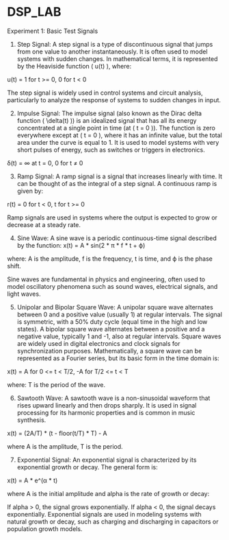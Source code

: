 # DSP_LAB
Experiment 1: Basic Test Signals
1. Step Signal:
A step signal is a type of discontinuous signal that jumps from one value to another instantaneously. It is often used to model systems with sudden changes. In mathematical terms, it is represented by the Heaviside function ( u(t) ), where:

u(t) = 1 for t >= 0, 0 for t < 0

The step signal is widely used in control systems and circuit analysis, particularly to analyze the response of systems to sudden changes in input.

2. Impulse Signal:
The impulse signal (also known as the Dirac delta function ( \delta(t) )) is an idealized signal that has all its energy concentrated at a single point in time (at ( t = 0 )). The function is zero everywhere except at ( t = 0 ), where it has an infinite value, but the total area under the curve is equal to 1. It is used to model systems with very short pulses of energy, such as switches or triggers in electronics.

δ(t) = ∞ at t = 0, 0 for t ≠ 0

3. Ramp Signal:
A ramp signal is a signal that increases linearly with time. It can be thought of as the integral of a step signal. A continuous ramp is given by:

r(t) = 0 for t < 0, t for t >= 0

Ramp signals are used in systems where the output is expected to grow or decrease at a steady rate.

4. Sine Wave:
A sine wave is a periodic continuous-time signal described by the function: x(t) = A * sin(2 * π * f * t + ϕ)

where: A is the amplitude, f is the frequency, t is time, and ϕ is the phase shift.

Sine waves are fundamental in physics and engineering, often used to model oscillatory phenomena such as sound waves, electrical signals, and light waves.

5. Unipolar and Bipolar Square Wave:
A unipolar square wave alternates between 0 and a positive value (usually 1) at regular intervals. The signal is symmetric, with a 50% duty cycle (equal time in the high and low states).
A bipolar square wave alternates between a positive and a negative value, typically 1 and -1, also at regular intervals.
Square waves are widely used in digital electronics and clock signals for synchronization purposes. Mathematically, a square wave can be represented as a Fourier series, but its basic form in the time domain is:

x(t) = A for 0 <= t < T/2, -A for T/2 <= t < T

where: T is the period of the wave.

6. Sawtooth Wave:
A sawtooth wave is a non-sinusoidal waveform that rises upward linearly and then drops sharply. It is used in signal processing for its harmonic properties and is common in music synthesis.

x(t) = (2A/T) * (t - floor(t/T) * T) - A

where A is the amplitude, T is the period.

7. Exponential Signal:
An exponential signal is characterized by its exponential growth or decay. The general form is:

x(t) = A * e^(α * t)

where A is the initial amplitude and alpha is the rate of growth or decay:

If alpha > 0, the signal grows exponentially.
If alpha < 0, the signal decays exponentially.
Exponential signals are used in modeling systems with natural growth or decay, such as charging and discharging in capacitors or population growth models.
